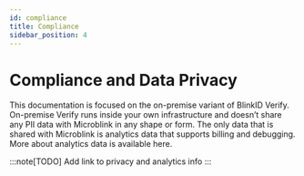 ```yaml
---
id: compliance
title: Compliance
sidebar_position: 4
---
```


# Compliance and Data Privacy

This documentation is focused on the on-premise variant of BlinkID Verify. On-premise Verify runs inside your own infrastructure and doesn’t share any PII data with Microblink in any shape or form. The only data that is shared with Microblink is analytics data that supports billing and debugging. More about analytics data is available here.


:::note[TODO]
Add link to privacy and analytics info
:::